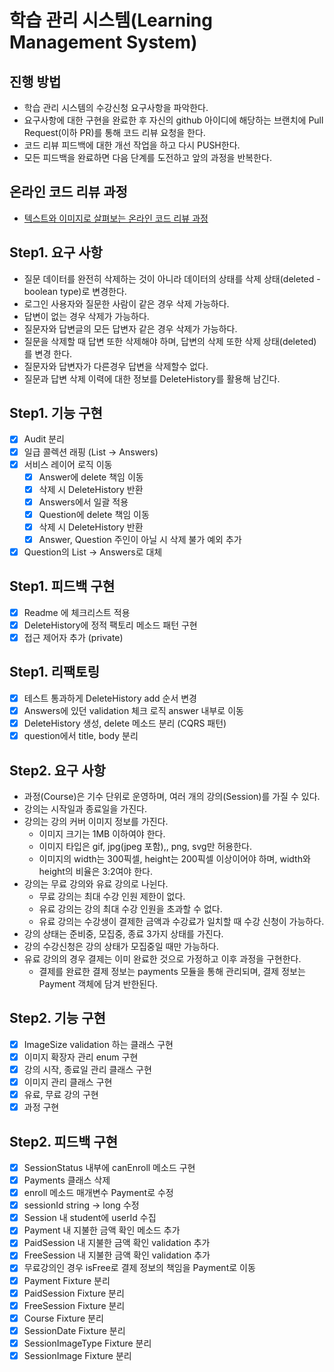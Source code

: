 # 학습 관리 시스템(Learning Management System)
## 진행 방법
* 학습 관리 시스템의 수강신청 요구사항을 파악한다.
* 요구사항에 대한 구현을 완료한 후 자신의 github 아이디에 해당하는 브랜치에 Pull Request(이하 PR)를 통해 코드 리뷰 요청을 한다.
* 코드 리뷰 피드백에 대한 개선 작업을 하고 다시 PUSH한다.
* 모든 피드백을 완료하면 다음 단계를 도전하고 앞의 과정을 반복한다.

## 온라인 코드 리뷰 과정
* [텍스트와 이미지로 살펴보는 온라인 코드 리뷰 과정](https://github.com/next-step/nextstep-docs/tree/master/codereview)

## Step1. 요구 사항
* 질문 데이터를 완전히 삭제하는 것이 아니라 데이터의 상태를 삭제 상태(deleted - boolean type)로 변경한다. 
* 로그인 사용자와 질문한 사람이 같은 경우 삭제 가능하다. 
* 답변이 없는 경우 삭제가 가능하다. 
* 질문자와 답변글의 모든 답변자 같은 경우 삭제가 가능하다. 
* 질문을 삭제할 때 답변 또한 삭제해야 하며, 답변의 삭제 또한 삭제 상태(deleted)를 변경 한다. 
* 질문자와 답변자가 다른경우 답변을 삭제할수 없다. 
* 질문과 답변 삭제 이력에 대한 정보를 DeleteHistory를 활용해 남긴다.

## Step1. 기능 구현
- [X] Audit 분리
- [X] 일급 콜렉션 래핑 (List<Answer> -> Answers)
- [X] 서비스 레이어 로직 이동
  - [X] Answer에 delete 책임 이동
  - [X] 삭제 시 DeleteHistory 반환
  - [X] Answers에서 일괄 적용
  - [X] Question에 delete 책임 이동
  - [X] 삭제 시 DeleteHistory 반환
  - [X] Answer, Question 주인이 아닐 시 삭제 불가 예외 추가
- [X] Question의 List<Answer> -> Answers로 대체

## Step1. 피드백 구현
- [X] Readme 에 체크리스트 적용
- [X] DeleteHistory에 정적 팩토리 메소드 패턴 구현
- [X] 접근 제어자 추가 (private)

## Step1. 리팩토링
- [X] 테스트 통과하게 DeleteHistory add 순서 변경
- [X] Answers에 있던 validation 체크 로직 answer 내부로 이동
- [X] DeleteHistory 생성, delete 메소드 분리 (CQRS 패턴)
- [X] question에서 title, body 분리

## Step2. 요구 사항
* 과정(Course)은 기수 단위로 운영하며, 여러 개의 강의(Session)를 가질 수 있다.
* 강의는 시작일과 종료일을 가진다.
* 강의는 강의 커버 이미지 정보를 가진다.
  * 이미지 크기는 1MB 이하여야 한다.
  * 이미지 타입은 gif, jpg(jpeg 포함),, png, svg만 허용한다.
  * 이미지의 width는 300픽셀, height는 200픽셀 이상이어야 하며, width와 height의 비율은 3:2여야 한다.
* 강의는 무료 강의와 유료 강의로 나뉜다.
  * 무료 강의는 최대 수강 인원 제한이 없다.
  * 유료 강의는 강의 최대 수강 인원을 초과할 수 없다.
  * 유료 강의는 수강생이 결제한 금액과 수강료가 일치할 때 수강 신청이 가능하다.
* 강의 상태는 준비중, 모집중, 종료 3가지 상태를 가진다.
* 강의 수강신청은 강의 상태가 모집중일 때만 가능하다.
* 유료 강의의 경우 결제는 이미 완료한 것으로 가정하고 이후 과정을 구현한다.
  * 결제를 완료한 결제 정보는 payments 모듈을 통해 관리되며, 결제 정보는 Payment 객체에 담겨 반한된다.

## Step2. 기능 구현
- [X] ImageSize validation 하는 클래스 구현
- [X] 이미지 확장자 관리 enum 구현
- [X] 강의 시작, 종료일 관리 클래스 구현
- [X] 이미지 관리 클래스 구현
- [X] 유료, 무료 강의 구현
- [X] 과정 구현

## Step2. 피드백 구현
- [X] SessionStatus 내부에 canEnroll 메소드 구현
- [X] Payments 클래스 삭제
- [X] enroll 메소드 매개변수 Payment로 수정 
- [X] sessionId string -> long 수정
- [X] Session 내 student에 userId 수집
- [X] Payment 내 지불한 금액 확인 메소드 추가 
- [X] PaidSession 내 지불한 금액 확인 validation 추가
- [X] FreeSession 내 지불한 금액 확인 validation 추가
- [X] 무료강의인 경우 isFree로 결제 정보의 책임을 Payment로 이동
- [X] Payment Fixture 분리
- [X] PaidSession Fixture 분리
- [X] FreeSession Fixture 분리
- [X] Course Fixture 분리
- [X] SessionDate Fixture 분리
- [X] SessionImageType Fixture 분리
- [X] SessionImage Fixture 분리